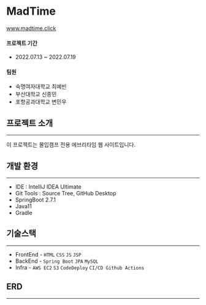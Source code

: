# MadTime
<a href="http://www.madtime.click">www.madtime.click</a>

#### 프로젝트 기간
- 2022.07.13 ~ 2022.07.19
#### 팀원
- 숙명여자대학교 최예빈
- 부산대학교 신종민
- 포항공과대학교 변민우




## 프로젝트 소개
***
이 프로젝트는 몰입캠프 전용 에브리타임 웹 사이트입니다.

## 개발 환경
***
- IDE : IntelliJ IDEA Ultimate
- Git Tools : Source Tree, GitHub Desktop
- SpringBoot 2.7.1
- Java11
- Gradle


## 기술스택
***
- FrontEnd - `HTML` `CSS` `JS` `JSP`
- BackEnd - `Spring Boot` `JPA` `MySQL`
- Infra - `AWS EC2` `S3` `CodeDeploy` `CI/CD Github Actions` 


## ERD
***
